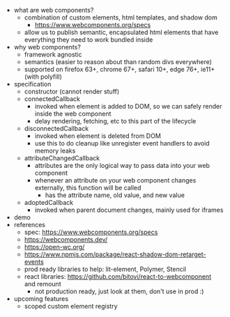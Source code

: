 - what are web components?
  - combination of custom elements, html templates, and shadow dom
    - https://www.webcomponents.org/specs
  - allow us to publish semantic, encapsulated html elements that have everything they need to work bundled inside
- why web components?
  - framework agnostic
  - semantics (easier to reason about than random divs everywhere)
  - supported on firefox 63+, chrome 67+, safari 10+, edge 76+, ie11+ (with polyfill)
- specification
  - constructor (cannot render stuff)
  - connectedCallback
    - invoked when element is added to DOM, so we can safely render inside the web component
    - delay rendering, fetching, etc to this part of the lifecycle
  - disconnectedCallback
    - invoked when element is deleted from DOM
    - use this to do cleanup like unregister event handlers to avoid memory leaks
  - attributeChangedCallback
    - attributes are the only logical way to pass data into your web component
    - whenever an attribute on your web component changes externally, this function will be called
      - has the attribute name, old value, and new value
  - adoptedCallback
    - invoked when parent document changes, mainly used for iframes
- demo
- references
  - spec: https://www.webcomponents.org/specs
  - https://webcomponents.dev/
  - https://open-wc.org/
  - https://www.npmjs.com/package/react-shadow-dom-retarget-events
  - prod ready libraries to help: lit-element, Polymer, Stencil
  - react libraries: https://github.com/bitovi/react-to-webcomponent and remount
    - not production ready, just look at them, don't use in prod :)
- upcoming features
  - scoped custom element registry
